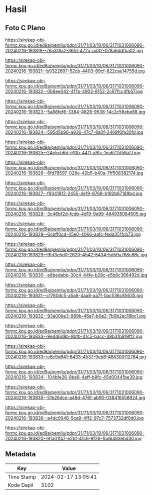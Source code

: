 # Hasil

## Foto C Plano

https://sirekap-obj-formc.kpu.go.id/ed9a/pemilu/pdpr/31/71/03/10/06/3171031006090-20240216-193819--76a318a2-36fd-472a-ad32-078a6ddfba02.jpg

https://sirekap-obj-formc.kpu.go.id/ed9a/pemilu/pdpr/31/71/03/10/06/3171031006090-20240216-193821--b9322697-52cb-4403-89cf-822cae14755d.jpg

https://sirekap-obj-formc.kpu.go.id/ed9a/pemilu/pdpr/31/71/03/10/06/3171031006090-20240216-193822--0b6ee042-4f7a-4902-8152-2c97fcc4fb57.jpg

https://sirekap-obj-formc.kpu.go.id/ed9a/pemilu/pdpr/31/71/03/10/06/3171031006090-20240216-193823--5a88fef6-3384-4828-9538-14c2c56ebe88.jpg

https://sirekap-obj-formc.kpu.go.id/ed9a/pemilu/pdpr/31/71/03/10/06/3171031006090-20240216-193824--595d5b96-a936-47c7-8a0f-3469f6fa30fd.jpg

https://sirekap-obj-formc.kpu.go.id/ed9a/pemilu/pdpr/31/71/03/10/06/3171031006090-20240216-193825--24e5cb6d-e10b-44f1-a9fc-1ea672d58af7.jpg

https://sirekap-obj-formc.kpu.go.id/ed9a/pemilu/pdpr/31/71/03/10/06/3171031006090-20240216-193826--6fd78597-028e-42b5-b40a-7ff508382174.jpg

https://sirekap-obj-formc.kpu.go.id/ed9a/pemilu/pdpr/31/71/03/10/06/3171031006090-20240216-193827--f9341812-2455-4e19-8768-b192b67189bd.jpg

https://sirekap-obj-formc.kpu.go.id/ed9a/pemilu/pdpr/31/71/03/10/06/3171031006090-20240216-193828--3c46bf2d-fcdb-4d19-9e99-464935084505.jpg

https://sirekap-obj-formc.kpu.go.id/ed9a/pemilu/pdpr/31/71/03/10/06/3171031006090-20240216-193829--6cbff0cd-45e0-4066-aafc-fedd351fcb73.jpg

https://sirekap-obj-formc.kpu.go.id/ed9a/pemilu/pdpr/31/71/03/10/06/3171031006090-20240216-193829--9fd3e5d0-2620-4542-8434-5d59a768c86c.jpg

https://sirekap-obj-formc.kpu.go.id/ed9a/pemilu/pdpr/31/71/03/10/06/3171031006090-20240216-193830--e8bedabb-30c4-44fe-b28c-e5b8c366492d.jpg

https://sirekap-obj-formc.kpu.go.id/ed9a/pemilu/pdpr/31/71/03/10/06/3171031006090-20240216-193831--c1760dc5-a5a8-4aa8-aa7f-0ac536c85635.jpg

https://sirekap-obj-formc.kpu.go.id/ed9a/pemilu/pdpr/31/71/03/10/06/3171031006090-20240216-193832--93a00be3-889b-46a7-b0e2-7b0b2ec18bc1.jpg

https://sirekap-obj-formc.kpu.go.id/ed9a/pemilu/pdpr/31/71/03/10/06/3171031006090-20240216-193833--9e4d6d8b-8bfb-41c5-bacc-48b31b919ff2.jpg

https://sirekap-obj-formc.kpu.go.id/ed9a/pemilu/pdpr/31/71/03/10/06/3171031006090-20240216-193833--e6c9d641-6433-4537-9eb6-485300f12784.jpg

https://sirekap-obj-formc.kpu.go.id/ed9a/pemilu/pdpr/31/71/03/10/06/3171031006090-20240216-193834--104bfe26-8be8-4aff-b8fc-45d00441be39.jpg

https://sirekap-obj-formc.kpu.go.id/ed9a/pemilu/pdpr/31/71/03/10/06/3171031006090-20240216-193835--51b26dce-a48d-476f-ab90-038416558924.jpg

https://sirekap-obj-formc.kpu.go.id/ed9a/pemilu/pdpr/31/71/03/10/06/3171031006090-20240216-193836--a4dc0046-5ce9-4ff2-97c7-7573732df0d0.jpg

https://sirekap-obj-formc.kpu.go.id/ed9a/pemilu/pdpr/31/71/03/10/06/3171031006090-20240216-193820--91a01f47-e2bf-41c6-9f26-1bd6493ebd30.jpg


## Metadata

| Key        | Value               |
| ---------- | ------------------- |
| Time Stamp | 2024-02-17 13:05:41 |
| Kode Dapil | 3102                |




